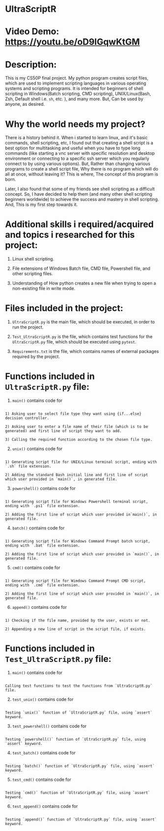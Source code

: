 # UltraScriptR

# Video Demo: https://youtu.be/oD9IGqwKtGM

# Description:

This is my CS50P final project. My python program creates script files, which are used to implement scripting languages in various operating systems and scripting programs. It is intended for beginners of shell scripting in Windows(Batch scripting, CMD scripting), UNIX/Linux(Bash, Zsh, Default shell i.e. `sh`, etc. ), and many more. But, Can be used by anyone, as desired.


# Why the world needs my project?

There is a history behind it. When i started to learn linux, and it's basic commands, shell scripting, etc, I found out that creating a shell script is a best option for multitasking and useful when you have to type long commands (like starting a vnc server with specific resolution and desktop environment or connecting to a specific ssh server which you regularly connect to by using various options). But, Rather than changing various programs to create a shell script file, Why there is no program which will do all at once, without leaving it? This is where, The concept of this program is born.

Later, I also found that some of my friends see shell scripting as a difficult concept. So, I have decided to help them (and many other shell scripting beginners worldwide) to achieve the success and mastery in shell scripting. And, This is my first step towards it.


# Additional skills i required/acquired and topics i researched for this project:

1) Linux shell scripting.

2) File extensions of Windows Batch file, CMD file, Powershell file, and other scripting files.

3) Understanding of How python creates a new file when trying to open a non-existing file in write mode.


# Files included in the project:

1) `UltraScriptR.py` is the main file, which should be executed, in order to run the project.


2) `Test_UltraScriptR.py` is the file, which contains test functions for the `UltraScriptR.py` file, which should be executed using `pytest`.


3) `Requirements.txt` is the file, which contains names of external packages required by the project.


# Functions included in `UltraScriptR.py` file:

1) `main()` contains code for

```

1) Asking user to select file type they want using {if...else} decision controller.

2) Asking user to enter a file name of their file (which is to be generated) and first line of script they want to add.

3) Calling the required function according to the chosen file type.

```

2) `unix()` contains code for

```

1) Generating script file for UNIX/Linux terminal script, ending with `.sh` file extension.

2) Adding the standard Bash initial line and first line of script which user provided in `main()`, in generated file.

```

3) `powershell()` contains code for

```

1) Generating script file for Windows Powershell terminal script, ending with `.ps1` file extension.

2) Adding the first line of script which user provided in`main()`, in generated file.

```

4) `batch()` contains code for

```

1) Generating script file for Windows Command Prompt batch script, ending with `.bat` file extension.

2) Adding the first line of script which user provided in `main()`, in generated file.

```

5) `cmd()` contains code for

```

1) Generating script file for Wimdows Command Prompt CMD script, ending with `.cmd` file extension.

2) Adding the first line of script which user provided in `main()`, in generated file.

```

6) `append()` contains code for

```

1) Checking if the file name, provided by the user, exists or not.

2) Appending a new line of script in the script file, if exists.

```


# Functions included in `Test_UltraScriptR.py` file:

1) `main()` contains code for

```

Calling test functions to test the functions from `UltraScriptR.py` file.

```

2) `test_unix()` contains code for

```

Testing `unix()` function of `UltraScriptR.py` file, using `assert` keyword.

```

3) `test_powershell()` contains code for

```

Testing `powershell()` function of `UltraScriptR.py` file, using `assert` keyword.

```

4) `test_batch()` contains code for

```

Testing `batch()` function of `UltraScriptR.py` file, using `assert` keyword.

```

5) `test_cmd()` contains code for

```

Testing `cmd()` function of `UltraScriptR.py` file, using `assert` keyword.

```

6) `test_append()` contains code for

```

Testing `append()` function of `UltraScriptR.py` file, using `assert` keyword.

```

